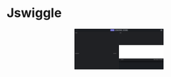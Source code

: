 # Jswiggle

<p align="center">
    <img src="https://raw.githubusercontent.com/henrhie/jswiggle/master/img/main.png" width="200">
  </a>
</p>
